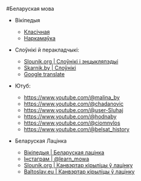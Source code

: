 #Беларуская мова

- Вікіпедыя
  - [Класічная](https://be-tarask.wikipedia.org/ "Класічная")
  - [Наркамаўка](https://be.wikipedia.org "Наркамаўка")

- Слоўнікі й перакладчыкі:
  - [Slounik.org | Слоўнікі і энцыкляпэдыі](https://slounik.org/)
  - [Skarnik.by | Cлоўнікі ](https://www.skarnik.by)
  - [Google translate](https://translate.google.com)

- Ютуб:
  - https://www.youtube.com/@malina_by  
  - https://www.youtube.com/@chadanovic 
  - https://www.youtube.com/@user-Sluhaj
  - https://www.youtube.com/@hodnaby
  - https://www.youtube.com/@ciomnylos 
  - https://www.youtube.com/@belsat_history


- Беларуская Лацінка
  - [Вікіпедыя | Беларуская лацінка](https://be-tarask.wikipedia.org/wiki/%D0%9B%D0%B0%D1%86%D1%96%D0%BD%D0%BA%D0%B0)
  - [Інстаграм | @learn_mowa](https://www.instagram.com/learn.mowa/?hl=en)
  - [Slounik.org | Канвэртар кірыліцы ў лацінку](https://slounik.org/lat)  
  - [Baltoslav.eu | Канвэртар кірыліцы ў лацінку](https://baltoslav.eu/lat/index.php?mova=by)
